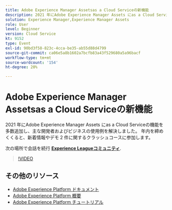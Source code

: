 ```yaml
---
title: Adobe Experience Manager Assetsas a Cloud Serviceの新機能
description: 2021 年にAdobe Experience Manager Assets にas a Cloud Serviceの機能を多数追加し、主な開発者およびビジネスの使用例を解決しました。 年内を締めくくると、新着情報やデモ 2 件に関するクラッシュコースに参加します。
solution: Experience Manager,Experience Manager Assets
role: User
level: Beginner
version: Cloud Service
kt: 9152
type: Event
exl-id: 90bd3f58-823c-4cca-be35-ab55d88d4799
source-git-commit: ca06e5a8b1602a7bcfb83a43f529680a5a96bacf
workflow-type: tm+mt
source-wordcount: '154'
ht-degree: 20%

---
```


# Adobe Experience Manager Assetsas a Cloud Serviceの新機能

2021 年にAdobe Experience Manager Assets にas a Cloud Serviceの機能を多数追加し、主な開発者およびビジネスの使用例を解決しました。 年内を締めくくると、新着情報やデモ 2 件に関するクラッシュコースに参加します。

次の場所で会話を続行 **[Experience Leagueコミュニティ](https://adobe.ly/2XSAcg)**.

>[!VIDEO](https://video.tv.adobe.com/v/337574/?quality=12&learn=on&hidetitle=true)

## その他のリソース

- [Adobe Experience Platform ドキュメント](https://experienceleague.adobe.com/docs/experience-platform.html?lang=ja)
- [Adobe Experience Platform 概要](https://experienceleague.adobe.com/docs/experience-platform/landing/home.html?lang=ja)
- [Adobe Experience Platform チュートリアル](https://experienceleague.adobe.com/docs/platform-learn/tutorials/overview.html?lang=ja)
